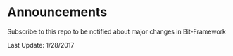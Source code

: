# Announcements
Subscribe to this repo to be notified about major changes in Bit-Framework

Last Update: 1/28/2017
